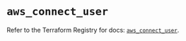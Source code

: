 # `aws_connect_user`

Refer to the Terraform Registry for docs: [`aws_connect_user`](https://registry.terraform.io/providers/hashicorp/aws/5.77.0/docs/resources/connect_user).
